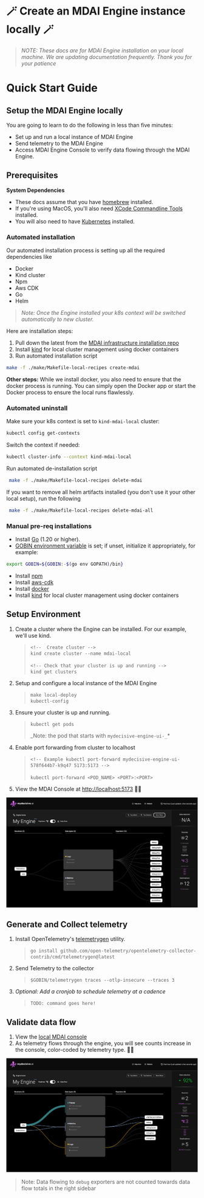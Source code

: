 # 🪄 Create an MDAI Engine instance locally 🪄

>*NOTE: These docs are for MDAI Engine installation on your local machine. We are updating documentation frequently. Thank you for your patience*

# Quick Start Guide

<!-- toc -->

## Setup the MDAI Engine locally

You are going to learn to do the following in less than five minutes:

- Set up and run a local instance of MDAI Engine
- Send telemetry to the MDAI Engine
- Access MDAI Engine Console to verify data flowing through the MDAI Engine.

## Prerequisites

<div class="warning">
  <b>System Dependencies</b>
  <ul>
    <li>These docs assume that you have <a href="https://brew.sh/" target="_blank">homebrew</a> installed.</li>
    <li>If you're using MacOS, you'll also need <a href="https://mac.install.guide/commandlinetools/" target="_blank">XCode Commandline Tools</a> installed.</li>
    <li>You will also need to have <a href="https://kubernetes.io/releases/download/" target="_blank">Kubernetes</a> installed.</li>
  </ul>
</div>

### Automated installation

Our automated installation process is setting up all the required dependencies like
- Docker
- Kind cluster
- Npm
- Aws CDK
- Go
- Helm

>_Note: Once the Engine installed your k8s context will be switched automatically to new cluster._

Here are installation steps:

1. Pull down the latest from the [MDAI infrastructure installation repo](https://github.com/DecisiveAI/mdai-inkops)
2. Install [kind](https://kind.sigs.k8s.io/docs/user/quick-start/) for local cluster management using docker containers
3. Run automated installation script
```bash
make -f ./make/Makefile-local-recipes create-mdai
```

<div class="warning">
   <b>Other steps:</b>
   While we install docker, you also need to ensure that the docker process is running. You can simply open the Docker app or start the Docker process to ensure the local runs flawlessly.
</a>

### Automated uninstall

Make sure your k8s context is set to `kind-mdai-local` cluster:

```bash
kubectl config get-contexts
```

Switch the context if needed:

```bash
kubectl cluster-info --context kind-mdai-local
```

Run automated de-installation script

```bash
 make -f ./make/Makefile-local-recipes delete-mdai
```

If you want to remove all helm artifacts installed (you don't use it your other local setup), run the following

```bash
 make -f ./make/Makefile-local-recipes delete-mdai-all
```

### Manual pre-req installations

- Install [Go](https://go.dev/dl/) (1.20 or higher).
- [GOBIN environment variable](https://pkg.go.dev/cmd/go#hdr-Environment_variables) is set; if unset, initialize it appropriately, for example:
 ```bash
 export GOBIN=${GOBIN:-$(go env GOPATH)/bin}
 ```
- Install [npm](https://nodejs.org/en/download)
- Install [aws-cdk](https://docs.aws.amazon.com/cdk/v2/guide/cli.html)
- Install [docker](https://www.docker.com/get-started/)
- Install [kind](https://kind.sigs.k8s.io/docs/user/quick-start/) for local cluster management using docker containers

## Setup Environment

1. Create a cluster where the Engine can be installed. For our example, we'll use kind.
   > ```@bash
   > <!--  Create cluster -->
   > kind create cluster --name mdai-local
   >
   > <!-- Check that your cluster is up and running -->
   > kind get clusters
   > ```
2. Setup and configure a local instance of the MDAI Engine

   > ````@bash
   > make local-deploy
   > kubectl-config
   > ````

3. Ensure your cluster is up and running.

   > ```@bash
   > kubectl get pods
   > ```
   >
   > _Note: the pod that starts with `mydecisive-engine-ui-_`\*

4. Enable port forwarding from cluster to localhost

   > ```
   > <!-- Example kubectl port-forward mydecisive-engine-ui-578f644b7-k9q47 5173:5173 -->
   >
   > kubectl port-forward <POD_NAME> <PORT>:<PORT>
   > ```

5. View the MDAI Console at [http://localhost:5173](http://localhost:5173) 🐙🎉

![A bright and shiny MDAI Engine Console](../../media/console-new-and-shiny.png)

## Generate and Collect telemetry

1. Install OpenTelemetry's [telemetrygen](https://github.com/open-telemetry/opentelemetry-collector-contrib/tree/main/cmd/telemetrygen) utility.
   > ```@bash
   > go install github.com/open-telemetry/opentelemetry-collector-contrib/cmd/telemetrygen@latest
   > ```
2. Send Telemetry to the collector
   > ```@bash
   > $GOBIN/telemetrygen traces --otlp-insecure --traces 3
   > ```
3. _Optional: Add a cronjob to schedule telemetry at a cadence_
   > ```
   > TODO: command goes here!
   > ```

## Validate data flow

1. View the [local MDAI console](http://localhost:5173)
2. As telemetry flows through the engine, you will see counts increase in the console, color-coded by telemetry type. 🐙🎉

![The MDAI Engine Console showing data flows](../../media/console-data-flow.png)

> Note: Data flowing to `debug` exporters are not counted towards data flow totals in the right sidebar
